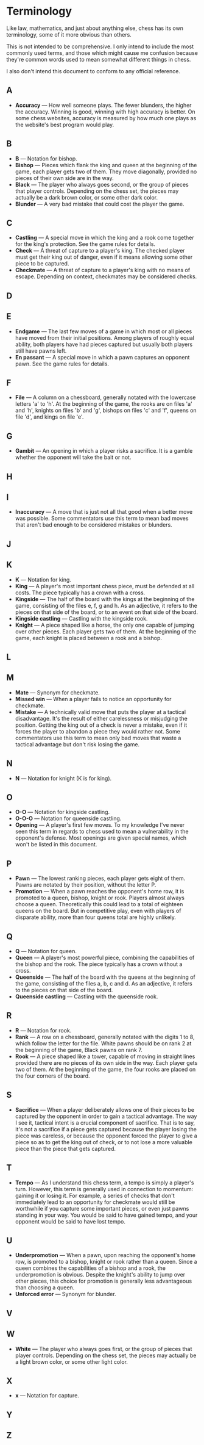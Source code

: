 # Terminology

Like law, mathematics, and just about anything else, chess has its own 
terminology, some of it more obvious than others.

This is not intended to be comprehensive. I only intend to include the most 
commonly used terms, and those which might cause me confusion because they're 
common words used to mean somewhat different things in chess.

I also don't intend this document to conform to any official reference. 

## A

* **Accuracy** &mdash; How well someone plays. The fewer blunders, the higher 
the accuracy. Winning is good, winning with high accuracy is better. On some 
chess websites, accuracy is measured by how much one plays as the website's best 
program would play.

## B

* **B** &mdash; Notation for bishop.
* **Bishop** &mdash; Pieces which flank the king and queen at the beginning of 
the game, each player gets two of them. They move diagonally, provided no pieces 
of their own side are in the way. 
* **Black** &mdash; The player who always goes second, or the group of pieces 
that player controls. Depending on the chess set, the pieces may actually be a 
dark brown color, or some other dark color.
* **Blunder** &mdash; A very bad mistake that could cost the player the game.

## C

* **Castling** &mdash; A special move in which the king and a rook come together 
for the king's protection. See the game rules for details.
* **Check** &mdash; A threat of capture to a player's king. The checked player 
must get their king out of danger, even if it means allowing some other piece to 
be captured.
* **Checkmate** &mdash; A threat of capture to a player's king with no means of 
escape. Depending on context, checkmates may be considered checks.

## D

## E

* **Endgame** &mdash; The last few moves of a game in which most or all pieces 
have moved from their initial positions. Among players of roughly equal ability, 
both players have had pieces captured but usually both players still have pawns 
left.
* **En passant** &mdash; A special move in which a pawn captures an opponent 
pawn. See the game rules for details.

## F

* **File** &mdash; A column on a chessboard, generally notated with the 
lowercase letters 'a' to 'h'. At the beginning of the game, the rooks are on 
files 'a' and 'h', knights on files 'b' and 'g', bishops on files 'c' and 'f', 
queens on file 'd', and kings on file 'e'.  

## G

* **Gambit** &mdash; An opening in which a player risks a sacrifice. It is a 
gamble whether the opponent will take the bait or not.

## H

## I

* **Inaccuracy** &mdash; A move that is just not all that good when a better 
move was possible. Some commentators use this term to mean bad moves that aren't bad 
enough to be considered mistakes or blunders.

## J

## K

* **K** &mdash; Notation for king.
* **King** &mdash; A player's most important chess piece, must be defended at 
all costs. The piece typically has a crown with a cross.
* **Kingside** &mdash; The half of the board with the kings at the beginning of 
the game, consisting of the files e, f, g and h. As an adjective, it refers to 
the pieces on that side of the board, or to an event on that side of the board.
* **Kingside castling** &mdash; Castling with the kingside rook.
* **Knight** &mdash; A piece shaped like a horse, the only one capable of 
jumping over other pieces. Each player gets two of them. At the beginning of the 
game, each knight is placed between a rook and a bishop.

## L

## M

* **Mate** &mdash; Synonym for checkmate.
* **Missed win** &mdash; When a player fails to notice an opportunity for 
checkmate.
* **Mistake** &mdash; A technically valid move that puts the player at a 
tactical disadvantage. It's the result of either carelessness or misjudging the 
position. Getting the king out of a check is never a mistake, even if it forces 
the player to abandon a piece they would rather not. Some commentators use this 
term to mean only bad moves that waste a tactical advantage but don't risk 
losing the game.

## N

* **N** &mdash; Notation for knight (K is for king).

## O

* **O-O** &mdash; Notation for kingside castling.
* **O-O-O** &mdash; Notation for queenside castling.
* **Opening** &mdash; A player's first few moves. To my knowledge I've never 
seen this term in regards to chess used to mean a vulnerability in the 
opponent's defense. Most openings are given special names, which won't be listed 
in this document.

## P

* **Pawn** &mdash; The lowest ranking pieces, each player gets eight of them. 
Pawns are notated by their position, without the letter P.
* **Promotion** &mdash; When a pawn reaches the opponent's home row, it is 
promoted to a queen, bishop, knight or rook. Players almost always choose a 
queen. Theoretically this could lead to a total of eighteen queens on the board. 
But in competitive play, even with players of disparate ability, more than four 
queens total are highly unlikely.

## Q

* **Q** &mdash; Notation for queen.
* **Queen** &mdash; A player's most powerful piece, combining the capabilities 
of the bishop and the rook. The piece typically has a crown without a cross.
* **Queenside** &mdash; The half of the board with the queens at the beginning 
of the game, consisting of the files a, b, c and d. As an adjective, it refers 
to the pieces on that side of the board.
* **Queenside castling** &mdash; Castling with the queenside rook.

## R

* **R** &mdash; Notation for rook.
* **Rank** &mdash; A row on a chessboard, generally notated with the digits 1 to 
8, which follow the letter for the file. White pawns should be on rank 2 at the 
beginning of the game, Black pawns on rank 7. 
* **Rook** &mdash; A piece shaped like a tower, capable of moving in straight 
lines provided there are no pieces of its own side in the way. Each player gets 
two of them. At the beginning of the game, the four rooks are placed on the four 
corners of the board.

## S

* **Sacrifice** &mdash; When a player deliberately allows one of their pieces to 
be captured by the opponent in order to gain a tactical advantage. The way I see 
it, tactical intent is a crucial component of sacrifice. That is to say, it's 
not a sacrifice if a piece gets captured because the player losing the piece was 
careless, or because the opponent forced the player to give a piece so as to get 
the king out of check, or to not lose a more valuable piece than the piece that 
gets captured. 

## T

* **Tempo** &mdash; As I understand this chess term, a tempo is simply a 
player's turn. However, this term is generally used in connection to momentum: 
gaining it or losing it. For example, a series of checks that don't immediately 
lead to an opportunity for checkmate would still be worthwhile if you capture 
some important pieces, or even just pawns standing in your way. You would be 
said to have gained tempo, and your opponent would be said to have lost tempo.

## U

* **Underpromotion** &mdash; When a pawn, upon reaching the opponent's home row, 
is promoted to a bishop, knight or rook rather than a queen. Since a queen 
combines the capabilities of a bishop and a rook, the underpromotion is obvious. 
Despite the knight's ability to jump over other pieces, this choice for 
promotion is generally less advantageous than choosing a queen.
* **Unforced error** &mdash; Synonym for blunder.

## V

## W

* **White** &mdash; The player who always goes first, or the group of pieces 
that player controls. Depending on the chess set, the pieces may actually be a 
light brown color, or some other light color.

## X

* **x** &mdash; Notation for capture.

## Y

## Z
